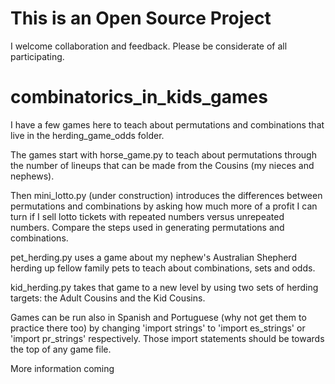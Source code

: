 # This is an Open Source Project
I welcome collaboration and feedback. Please be considerate of all participating.

# combinatorics_in_kids_games
I have a few games here to teach about permutations and combinations that live in the herding_game_odds folder.

The games start with horse_game.py to teach about permutations through the number of lineups that can be made from the Cousins (my nieces and nephews).

Then mini_lotto.py (under construction) introduces the differences between permutations and combinations by asking how much more of a profit I can turn if I sell lotto tickets with repeated numbers versus unrepeated numbers. Compare the steps used in generating permutations and combinations.

pet_herding.py uses a game about my nephew's Australian Shepherd herding up fellow family pets to teach about combinations, sets and odds.

kid_herding.py takes that game to a new level by using two sets of herding targets: the Adult Cousins and the Kid Cousins.

Games can be run also in Spanish and Portuguese (why not get them to practice there too) by changing 'import strings' to 'import es_strings' or 'import pr_strings' respectively. Those import statements should be towards the top of any game file.

More information coming
